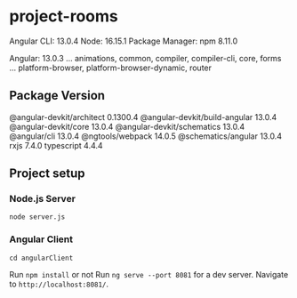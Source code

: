 # project-rooms
Angular CLI: 13.0.4
Node: 16.15.1
Package Manager: npm 8.11.0

Angular: 13.0.3
... animations, common, compiler, compiler-cli, core, forms
... platform-browser, platform-browser-dynamic, router

Package                         Version
---------------------------------------------------------
@angular-devkit/architect       0.1300.4
@angular-devkit/build-angular   13.0.4
@angular-devkit/core            13.0.4
@angular-devkit/schematics      13.0.4
@angular/cli                    13.0.4
@ngtools/webpack                14.0.5
@schematics/angular             13.0.4
rxjs                            7.4.0
typescript                      4.4.4

## Project setup

### Node.js Server
```
node server.js
```

### Angular Client
```
cd angularClient
```
Run ` npm install ` or not
Run `ng serve --port 8081` for a dev server. Navigate to `http://localhost:8081/`.


